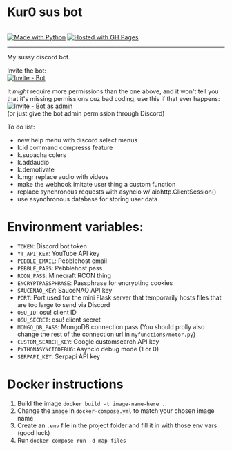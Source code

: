 Kur0 sus bot
==============
<img alt="" src="https://img.shields.io/github/repo-size/jericjan/Kur0bot" />

[![Made with Python](https://img.shields.io/badge/Python-3.12-blue?logo=python&logoColor=white)](https://python.org)
[![Hosted with GH Pages](https://img.shields.io/badge/Hosted_with-DigitalOcean-blue?logo=digitalocean&logoColor=white)](https://replit.com/@JericJanJan/Kur0bot)

-----
My sussy discord bot.

Invite the bot:\
[![Invite - Bot](https://img.shields.io/badge/Invite-Bot-2ea44f?style=for-the-badge)](https://discord.com/api/oauth2/authorize?client_id=850336994299215892&permissions=3758615616&scope=bot)

It *might* require more permissions than the one above, and it won't tell you that it's missing permissions cuz bad coding, use this if that ever happens:\
[![Invite - Bot as admin](https://img.shields.io/badge/Invite-Bot_as_admin-2ea44f?style=for-the-badge)](https://discord.com/api/oauth2/authorize?client_id=850336994299215892&permissions=8&scope=bot)\
(or just give the bot admin permission through Discord)

To do list:
- new help menu with discord select menus
- k.id command compresss feature
- k.supacha colers
- k.addaudio
- k.demotivate
- k.mgr replace audio with videos
- make the webhook imitate user thing a custom function
- replace synchronous requests with asyncio w/ aiohttp.ClientSession()
- use asynchronous database for storing user data

# Environment variables:
- `TOKEN`: Discord bot token
- `YT_API_KEY`: YouTube API key
- `PEBBLE_EMAIL`: Pebblehost email
- `PEBBLE_PASS`: Pebblehost pass
- `RCON_PASS`: Minecraft RCON thing
- `ENCRYPTPASSPHRASE`: Passphrase for encrypting cookies
- `SAUCENAO_KEY`: SauceNAO API key
- `PORT`: Port used for the mini Flask server that temporarily hosts files that are too large to send via Discord
- `OSU_ID`: osu! client ID
- `OSU_SECRET`: osu! client secret
- `MONGO_DB_PASS`: MongoDB connection pass (You should prolly also change the rest of the connection url in `myfunctions/motor.py`)
- `CUSTOM_SEARCH_KEY`: Google customsearch API key
- `PYTHONASYNCIODEBUG`: Asyncio debug mode (1 or 0)
- `SERPAPI_KEY`: Serpapi API key

# Docker instructions
1. Build the image `docker build -t image-name-here .`
2. Change the `image` in `docker-compose.yml` to match your chosen image name
3. Create an `.env` file in the project folder and fill it in with those env vars (good luck)
3. Run `docker-compose run -d map-files`